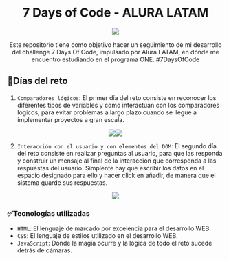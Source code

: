 <h1 align="center">7 Days of Code - ALURA LATAM</h1>
<p align="center"><img src="https://github.com/user-attachments/assets/9518b3d2-3f44-4a9e-a344-98f744fb13e5"></p>
<p align="center">Este repositorio tiene como objetivo hacer un seguimiento de mi desarrollo del challenge 7 Days Of Code, impulsado por Alura LATAM, en dónde me encuentro estudiando en el programa ONE. #7DaysOfCode</p>

## :hammer:Días del reto

1. `Comparadores lógicos`: El primer día del reto consiste en reconocer los diferentes tipos de variables y como interactúan con los comparadores lógicos, para evitar problemas a largo plazo cuando se llegue a implementar proyectos a gran escala.
<p align="center"><img src="https://github.com/user-attachments/assets/41ae44f4-8583-4a9f-90ab-9ac7ce4bd67c"><img src="https://github.com/user-attachments/assets/702a6cf7-1dff-4282-a7d9-1c2017011e7b"></p>

2. `Interacción con el usuario y con elementos del DOM`: El segundo día del reto consiste en realizar preguntas al usuario, para que las responda y construir un mensaje al final de la interacción que corresponda a las respuestas del usuario.
Simplente hay que escribir los datos en el espacio designado para ello y hacer click en añadir, de manera que el sistema guarde sus respuestas.
<p align="center"><img src="https://github.com/user-attachments/assets/fe861225-9e71-41dd-a68a-4d70069c91b7"></p>



### :white_check_mark:Tecnologías utilizadas
- `HTML`: El lenguaje de marcado por excelencia para el desarrollo WEB.
- `CSS`: El lenguaje de estilos utilizado en el desarrollo WEB.
- `JavaScript`: Dónde la magía ocurre y la lógica de todo el reto sucede detrás de cámaras.
